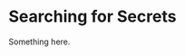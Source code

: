 [title]: # (Searching for Secrets)
[tags]: # (XXX)
[priority]: # (4962)
# Searching for Secrets
Something here.
